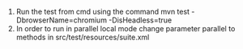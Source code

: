 1. Run the test from cmd using the command mvn test -DbrowserName=chromium -DisHeadless=true
2. In order to run in parallel local mode change parameter parallel to methods in src/test/resources/suite.xml